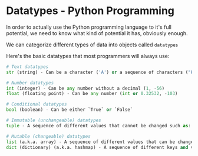 # Datatypes - Python Programming
In order to actually use the Python programming language to it's full potential, we need to know what kind of potential it has, obviously enough.

We can categorize different types of data into objects called `datatypes`

Here's the basic datatypes that most programmers will always use:
```python
# Text datatypes
str (string) - Can be a character ('A') or a sequence of characters ("Hello this is a sentence")

# Number datatypes
int (integer) - Can be any number without a decimal (1, -56) 
float (floating point) - Can be any number (int or 0.32532, -103)

# Conditional datatypes
bool (boolean) - Can be either `True` or `False`

# Immutable (unchangeable) datatypes
tuple - A sequence of different values that cannot be changed such as: ("Hello", "World") or (1, 5)

# Mutable (changeable) datatypes
list (a.k.a. array) - A sequence of different values that can be changed such as: ["Hello", "world"] or [1, 0]
dict (dictionary) (a.k.a. hashmap) - A sequence of different keys and values that can be changed such as: {"Word 1": "Hello", "Word 2": "World"}
```
